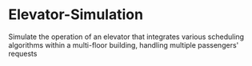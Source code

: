 # Elevator-Simulation
Simulate the operation of an elevator that integrates various scheduling algorithms within a multi-floor building, handling multiple passengers' requests

